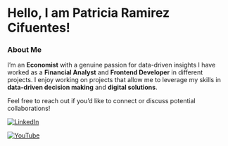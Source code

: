 # Hello, I am Patricia Ramirez Cifuentes!


### About Me
I’m an **Economist** with a genuine passion for data-driven insights 
I have worked as a **Financial Analyst** and **Frontend Developer** in different projects.
I enjoy working on projects that allow me to leverage my skills in **data-driven decision making** and **digital solutions**.

Feel free to reach out if you’d like to connect or discuss potential collaborations!


[![LinkedIn](https://img.shields.io/badge/LinkedIn-0077B5?style=for-the-badge&logo=linkedin&logoColor=white)](https://www.linkedin.com/in/ramirezcpatricia1/)

[![YouTube](https://img.shields.io/badge/YouTube-FF0000?style=for-the-badge&logo=youtube&logoColor=white)](https://www.youtube.com/@patriciaramirezc1)
